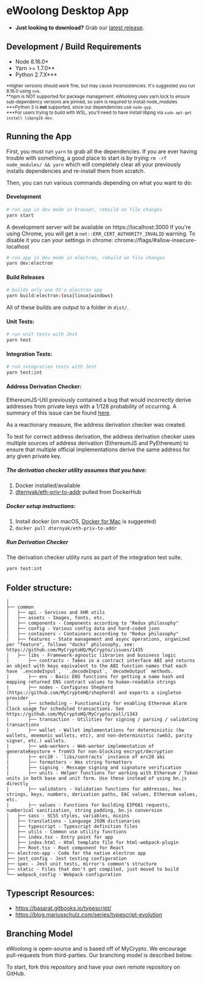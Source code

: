 # eWoolong Desktop App

* **Just looking to download?** Grab our [latest release](https://github.com/woolong-coin/ewoolong-wallet/releases).

## Development / Build Requirements

* Node 8.16.0\*
* Yarn >= 1.7.0\*\*
* Python 2.7.X\*\*\*

<sub>\*Higher versions should work fine, but may cause inconsistencies. It's suggested you run 8.16.0 using `nvm`.</sub>
<br/>
<sub>**npm is NOT supported for package management. eWoolong uses yarn.lock to ensure sub-dependency versions are pinned, so yarn is required to install node_modules</sub>
<br/>
<sub>\***Python 3 is **not** supported, since our dependencies use `node-gyp`.</sub>
<br/>
<sub>\***For users trying to build with WSL, you'll need to have install libpng via `sudo apt-get install libpng16-dev`.</sub>

## Running the App

First, you must run `yarn` to grab all the dependencies. If you are ever having trouble with something, a good place to start is by trying `rm -rf node_modules/ && yarn` which will completely clear all your previously installs dependencies and re-install them from scratch.

Then, you can run various commands depending on what you want to do:

#### Development

```bash
# run app in dev mode in browser, rebuild on file changes
yarn start
```
A development server will be available on https://localhost:3000
If you're using Chrome, you will get a `net::ERR_CERT_AUTHORITY_INVALID` warning.
To disable it you can your settings in chrome: chrome://flags/#allow-insecure-localhost


```bash
# run app in dev mode in electron, rebuild on file changes
yarn dev:electron
```

#### Build Releases

```bash
# builds only one OS's electron app
yarn build:electron:(osx|linux|windows)
```

All of these builds are output to a folder in `dist/`.

#### Unit Tests:

```bash
# run unit tests with Jest
yarn test
```

#### Integration Tests:

```bash
# run integration tests with Jest
yarn test:int
```

#### Address Derivation Checker:

EthereumJS-Util previously contained a bug that would incorrectly derive addresses from private keys with a 1/128 probability of occurring. A summary of this issue can be found [here](https://www.reddit.com/r/ethereum/comments/48rt6n/using_myetherwalletcom_just_burned_me_for/d0m4c6l/).

As a reactionary measure, the address derivation checker was created.

To test for correct address derivation, the address derivation checker uses multiple sources of address derivation (EthereumJS and PyEthereum) to ensure that multiple official implementations derive the same address for any given private key.

##### The derivation checker utility assumes that you have:

1.  Docker installed/available
2.  [dternyak/eth-priv-to-addr](https://hub.docker.com/r/dternyak/eth-priv-to-addr/) pulled from DockerHub

##### Docker setup instructions:

1.  Install docker (on macOS, [Docker for Mac](https://docs.docker.com/docker-for-mac/) is suggested)
2.  `docker pull dternyak/eth-priv-to-addr`

##### Run Derivation Checker

The derivation checker utility runs as part of the integration test suite.

```bash
yarn test:int
```

## Folder structure:

```
│
├── common
│   ├── api - Services and XHR utils
│   ├── assets - Images, fonts, etc.
│   ├── components - Components according to "Redux philosophy"
│   ├── config - Various config data and hard-coded json
│   ├── containers - Containers according to "Redux philosophy"
|   ├── features - State management and async operations, organized per "feature", follows "ducks" philosophy, see: https://github.com/MyCryptoHQ/MyCrypto/issues/1435
│   ├── libs - Framework-agnostic libraries and business logic
|       ├── contracts - Takes in a contract interface ABI and returns an object with keys equivalent to the ABI function names that each have `.encodeInput`,  `.decodeInput`, `decodeOutput` methods.
|       ├── ens - Basic ENS functions for getting a name hash and mapping returned ENS contract values to human-readable strings
|       ├── nodes - Configures Shepherd (https://github.com/MyCryptoHQ/shepherd) and exports a singleton provider
|       ├── scheduling - Functionality for enabling Ethereum Alarm Clock usage for scheduled transactions. See https://github.com/MyCryptoHQ/MyCrypto/pull/1343
|       ├── transaction - Utilities for signing / parsing / validating transactions
|       ├── wallet - Wallet implementations for deterministic (hw wallets, mnemonic wallets, etc), and non-deterministic (web3, parity signer, etc.) wallets.
|       ├── web-workers - Web-worker implementation of generateKeystore + fromV3 for non-blocking encrypt/decryption
|       ├── erc20 - `libs/contracts` instance of erc20 abi
|       ├── formatters - Hex string formatters
|       ├── signing - Message signing and signature verification
|       ├── units - Helper functions for working with Ethereum / Token units in both base and unit form. Use these instead of using bn.js directly
|       ├── validators - Validation functions for addresses, hex strings, keys, numbers, derivation paths, EAC values, Ethereum values, etc.
|       ├── values - Functions for building EIP681 requests, numberical sanitization, string padding, bn.js conversion
│   ├── sass - SCSS styles, variables, mixins
│   ├── translations - Language JSON dictionaries
│   ├── typescript - Typescript definition files
│   ├── utils - Common use utility functions
│   ├── index.tsx - Entry point for app
│   ├── index.html - Html template file for html-webpack-plugin
│   ├── Root.tsx - Root component for React
├── electron-app - Code for the native electron app
├── jest_config - Jest testing configuration
├── spec - Jest unit tests, mirror's common's structure
├── static - Files that don't get compiled, just moved to build
└── webpack_config - Webpack configuration
```

## Typescript Resources:
- https://basarat.gitbooks.io/typescript/
- https://blog.mariusschulz.com/series/typescript-evolution

## Branching Model

eWoolong is open-source and is based off of MyCrypto. We encourage pull-requests from third-parties. Our branching model is described below.

To start, fork this repository and have your own remote repository on GitHub.
